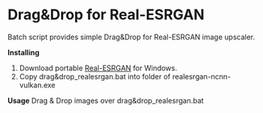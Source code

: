 # Drag&Drop for Real-ESRGAN

Batch script provides simple Drag&Drop for Real-ESRGAN image upscaler.

**Installing**
1. Download portable [Real-ESRGAN](https://github.com/xinntao/Real-ESRGAN) for Windows.
2. Copy drag&drop_realesrgan.bat into folder of realesrgan-ncnn-vulkan.exe

**Usage**
Drag & Drop images over drag&drop_realesrgan.bat
